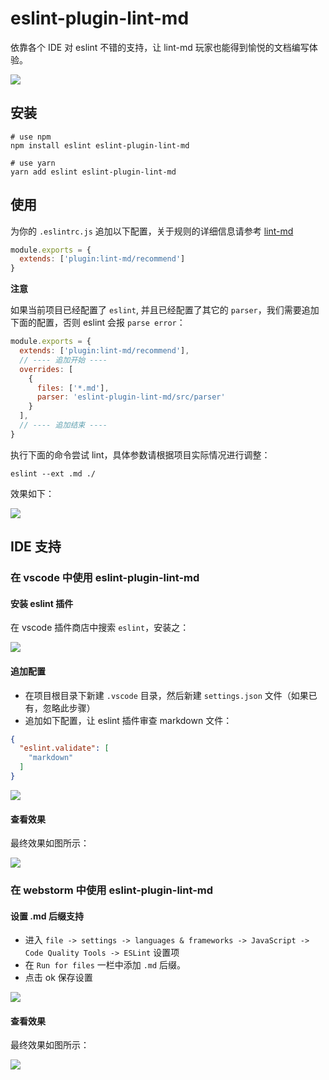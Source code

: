 # eslint-plugin-lint-md

依靠各个 IDE 对 eslint 不错的支持，让 lint-md 玩家也能得到愉悦的文档编写体验。

![](https://user-images.githubusercontent.com/56540811/110348136-48bb7480-806c-11eb-89ec-ad9ee2ab42f1.png)

## 安装

```shell
# use npm
npm install eslint eslint-plugin-lint-md

# use yarn
yarn add eslint eslint-plugin-lint-md
```

## 使用

为你的 `.eslintrc.js`
追加以下配置，关于规则的详细信息请参考 [lint-md](https://github.com/lint-md/lint-md#%E6%A3%80%E6%9F%A5%E7%B1%BB%E5%9E%8B)

```javascript
module.exports = {
  extends: ['plugin:lint-md/recommend']
}
```

**注意**

如果当前项目已经配置了 `eslint`, 并且已经配置了其它的 `parser`，我们需要追加下面的配置，否则 eslint 会报 `parse error`：

```javascript
module.exports = {
  extends: ['plugin:lint-md/recommend'],
  // ---- 追加开始 ----
  overrides: [
    {
      files: ['*.md'],
      parser: 'eslint-plugin-lint-md/src/parser'
    }
  ],
  // ---- 追加结束 ----
}
```

执行下面的命令尝试 lint，具体参数请根据项目实际情况进行调整：

```shell
eslint --ext .md ./
```

效果如下：

![](http://cdn.yuzzl.top/blog/20210309114543.png)

## IDE 支持

### 在 vscode 中使用 eslint-plugin-lint-md

#### 安装 eslint 插件

在 vscode 插件商店中搜索 `eslint`，安装之：

![](http://cdn.yuzzl.top/blog/20210309102904.png)

#### 追加配置

- 在项目根目录下新建 `.vscode` 目录，然后新建 `settings.json` 文件（如果已有，忽略此步骤）
- 追加如下配置，让 eslint 插件审查 markdown 文件：

```json
{
  "eslint.validate": [
    "markdown"
  ]
}
```

![](http://cdn.yuzzl.top/blog/20210309103150.png)

#### 查看效果

最终效果如图所示：

![](http://cdn.yuzzl.top/blog/20210309103609.png)

### 在 webstorm 中使用 eslint-plugin-lint-md

#### 设置 .md 后缀支持

- 进入 `file -> settings -> languages & frameworks -> JavaScript -> Code Quality Tools -> ESLint` 设置项
- 在 `Run for files` 一栏中添加 `.md` 后缀。
- 点击 ok 保存设置

![](http://cdn.yuzzl.top/blog/20210309104303.png)

#### 查看效果

最终效果如图所示：

![](http://cdn.yuzzl.top/blog/20210309104035.png)